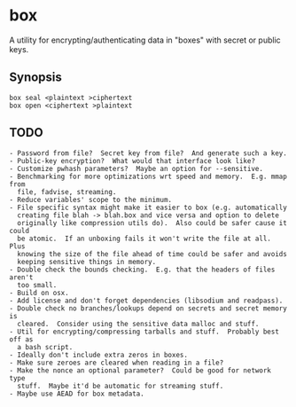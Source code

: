 box
===

A utility for encrypting/authenticating data in "boxes" with secret or public
keys.

Synopsis
--------

    box seal <plaintext >ciphertext
    box open <ciphertext >plaintext

TODO
----

    - Password from file?  Secret key from file?  And generate such a key.
    - Public-key encryption?  What would that interface look like?
    - Customize pwhash parameters?  Maybe an option for --sensitive.
    - Benchmarking for more optimizations wrt speed and memory.  E.g. mmap from
      file, fadvise, streaming.
    - Reduce variables' scope to the minimum.
    - File specific syntax might make it easier to box (e.g. automatically
      creating file blah -> blah.box and vice versa and option to delete
      originally like compression utils do).  Also could be safer cause it could
      be atomic.  If an unboxing fails it won't write the file at all.  Plus
      knowing the size of the file ahead of time could be safer and avoids
      keeping sensitive things in memory.
    - Double check the bounds checking.  E.g. that the headers of files aren't
      too small.
    - Build on osx.
    - Add license and don't forget dependencies (libsodium and readpass).
    - Double check no branches/lookups depend on secrets and secret memory is
      cleared.  Consider using the sensitive data malloc and stuff.
    - Util for encrypting/compressing tarballs and stuff.  Probably best off as
      a bash script.
    - Ideally don't include extra zeros in boxes.
    - Make sure zeroes are cleared when reading in a file?
    - Make the nonce an optional parameter?  Could be good for network type
      stuff.  Maybe it'd be automatic for streaming stuff.
    - Maybe use AEAD for box metadata.

